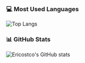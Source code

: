 ### 💻 Most Used Languages
![Top Langs](https://github-readme-stats.vercel.app/api/top-langs/?username=Ericosto&layout=compact&theme=dark)

### 📊 GitHub Stats
![Ericostco's GitHub stats](https://github-readme-stats.vercel.app/api?username=Ericostco&show_icons=true&theme=dark)



<!--
**Ericostco/Ericostco** is a ✨ _special_ ✨ repository because its `README.md` (this file) appears on your GitHub profile.

Here are some ideas to get you started:

- 🔭 I’m currently working on ...
- 🌱 I’m currently learning ...
- 👯 I’m looking to collaborate on ...
- 🤔 I’m looking for help with ...
- 💬 Ask me about ...
- 📫 How to reach me: ...
- 😄 Pronouns: ...
- ⚡ Fun fact: ...
-->
